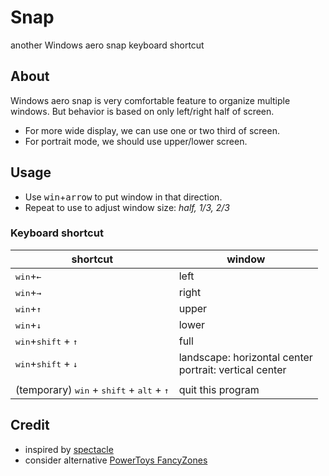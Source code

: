 # Snap

another Windows aero snap keyboard shortcut

## About

Windows aero snap is very comfortable feature to organize multiple windows.
But behavior is based on only left/right half of screen.

- For more wide display, we can use one or two third of screen.
- For portrait mode, we should use upper/lower screen.

## Usage

- Use <kbd>win</kbd>+<kbd>arrow</kbd> to put window in that direction.
- Repeat to use to adjust window size: *half, 1/3, 2/3*

### Keyboard shortcut

| shortcut                     | window |
|------------------------------|--------|
| <kbd>win</kbd>+<kbd>←</kbd> | left   |
| <kbd>win</kbd>+<kbd>→</kbd> | right  |
| <kbd>win</kbd>+<kbd>↑</kbd> | upper  |
| <kbd>win</kbd>+<kbd>↓</kbd> | lower  |
| <kbd>win</kbd>+<kbd>shift</kbd> + <kbd>↑</kbd> | full |
| <kbd>win</kbd>+<kbd>shift</kbd> + <kbd>↓</kbd> | landscape: horizontal center<br>portrait: vertical center |
| | |
| (temporary) <kbd>win</kbd> + <kbd>shift</kbd> + <kbd>alt</kbd> + <kbd>↑</kbd> | quit this program |

## Credit

- inspired by [spectacle](https://github.com/eczarny/spectacle)
- consider alternative [PowerToys FancyZones](https://github.com/microsoft/PowerToys)